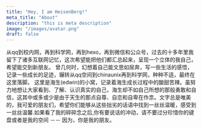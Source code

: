```yaml
---
title: "Hey, I am HeisenBerg!"
meta_title: "About"
description: "this is meta description"
image: "/images/avatar.png"
draft: false
---
```


从qq到校内网，再到科学网，再到hexo，再到微信和公众号，过去的十多年里我留下了诸多互联网记忆，这次希望能把他们都汇总起来，呈现一个立体的我自己，希望能交到新朋友。 曾几何时，幻想着自己能文思如尿奔，写一些生活的感悟，记录一些成长的足迹，辗转从qq空间到chinaunix再到科学网，种种不适，最终在这里落脚。 这里是海生(edwin)的小窝，记录着海生成长过程中的酸甜苦辣。虽努力地想让大家看到、了解、认识真实的自己，海生却不如自己所想的那般勇敢和自信，这其中或多或少是由于天生的那点自尊、自恋和自卑在作祟。文字总是唯美的，我可爱的朋友们，希望你们能够从这些拙劣的话语中找到一丝丝温暖，感受到一丝丝温馨.如果看了我的碎碎念之后,你有要说话的冲动，请不要过分珍惜你的键盘或者是我的空间 －－ 因为，你是我的朋友。

